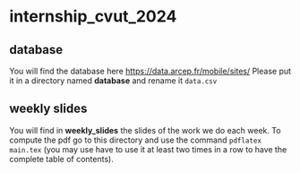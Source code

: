 # internship_cvut_2024

## database

You will find the database here https://data.arcep.fr/mobile/sites/
Please put it in a directory named __database__ and rename it ```data.csv```

## weekly slides

You will find in __weekly_slides__ the slides of the work we do each week. To compute the pdf go to this directory and use the command ```pdflatex main.tex``` (you may use have to use it at least two times in a row to have the complete table of contents).